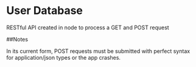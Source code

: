# User Database

RESTful API created in node to process a GET and POST request

##Notes

In its current form, POST requests must be submitted with perfect syntax for application/json types or the app crashes.
